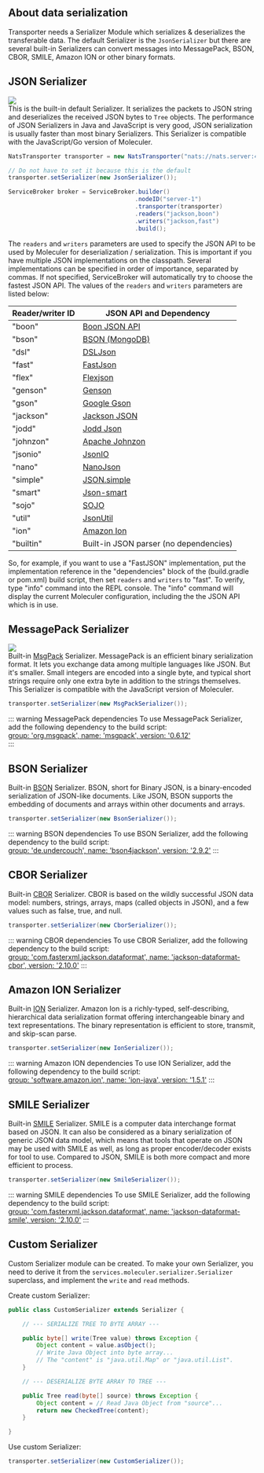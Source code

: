 ## About data serialization

Transporter needs a Serializer Module which serializes & deserializes the transferable data.
The default Serializer is the `JsonSerializer` but there are several built-in Serializers
can convert messages into MessagePack, BSON, CBOR, SMILE, Amazon ION or other binary formats.

## JSON Serializer

![](https://img.shields.io/badge/Node.js-Compatible-brightgreen.svg)  
This is the built-in default Serializer.
It serializes the packets to JSON string and deserializes the received JSON bytes to `Tree` objects.
The performance of JSON Serializers in Java and JavaScript is very good,
JSON serialization is usually faster than most binary Serializers.
This Serializer is compatible with the JavaScript/Go version of Moleculer.

```java
NatsTransporter transporter = new NatsTransporter("nats://nats.server:4222");

// Do not have to set it because this is the default
transporter.setSerializer(new JsonSerializer());

ServiceBroker broker = ServiceBroker.builder()
                                    .nodeID("server-1")
                                    .transporter(transporter)
                                    .readers("jackson,boon")
                                    .writers("jackson,fast")
                                    .build();
```

The `readers` and `writers` parameters are used to specify the JSON API
to be used by Moleculer for deserialization / serialization.
This is important if you have multiple JSON implementations on the classpath.
Several implementations can be specified in order of importance, separated by commas.
If not specified, ServiceBroker will automatically try to choose the fastest JSON API.
The values of the `readers` and `writers` parameters are listed below:

| Reader/writer ID | JSON API and Dependency |
| ---------------- | ----------------------- |
| "boon"    | [Boon JSON API](https://mvnrepository.com/artifact/io.fastjson/boon) |
| "bson"    | [BSON (MongoDB)](https://mvnrepository.com/artifact/org.mongodb/bson) |
| "dsl"     | [DSLJson](https://mvnrepository.com/artifact/com.dslplatform/dsl-json) |
| "fast"    | [FastJson](https://mvnrepository.com/artifact/com.alibaba/fastjson) |
| "flex"    | [Flexjson](https://mvnrepository.com/artifact/net.sf.flexjson/flexjson) |
| "genson"  | [Genson](https://mvnrepository.com/artifact/com.owlike/genson) |
| "gson"    | [Google Gson](https://mvnrepository.com/artifact/com.google.code.gson/gson) |
| "jackson" | [Jackson JSON](https://mvnrepository.com/artifact/com.fasterxml.jackson.core/jackson-databind) |
| "jodd"    | [Jodd Json](https://mvnrepository.com/artifact/org.jodd/jodd-json) |
| "johnzon" | [Apache Johnzon](https://mvnrepository.com/artifact/org.apache.johnzon/johnzon-normalMapper) |
| "jsonio"  | [JsonIO](https://mvnrepository.com/artifact/com.cedarsoftware/json-io) |
| "nano"    | [NanoJson](https://mvnrepository.com/artifact/com.grack/nanojson) |
| "simple"  | [JSON.simple](https://mvnrepository.com/artifact/com.googlecode.json-simple/json-simple) |
| "smart"   | [Json-smart](https://mvnrepository.com/artifact/net.minidev/json-smart) |
| "sojo"    | [SOJO](https://mvnrepository.com/artifact/net.sf.sojo/sojo) |
| "util"    | [JsonUtil](https://mvnrepository.com/artifact/org.kopitubruk.util/JSONUtil) |
| "ion"     | [Amazon Ion](https://mvnrepository.com/artifact/software.amazon.ion/ion-java) |
| "builtin" | Built-in JSON parser (no dependencies) |

So, for example, if you want to use a "FastJSON" implementation,
put the implementation reference in the "dependencies" block of the (build.gradle or pom.xml) build script,
then set `readers` and `writers` to "fast". To verify, type "info" command into the REPL console.
The "info" command will display the current Moleculer configuration, including the the JSON API which is in use.

## MessagePack Serializer

![](https://img.shields.io/badge/Node.js-Compatible-brightgreen.svg)  
Built-in [MsgPack](https://msgpack.org) Serializer.
MessagePack is an efficient binary serialization format. It lets you exchange
data among multiple languages like JSON. But it's smaller. Small
integers are encoded into a single byte, and typical short strings require
only one extra byte in addition to the strings themselves. This Serializer is
compatible with the JavaScript version of Moleculer.
 
```java
transporter.setSerializer(new MsgPackSerializer());
```

::: warning MessagePack dependencies
To use MessagePack Serializer, add the following dependency to the build script:  
[group: 'org.msgpack', name: 'msgpack', version: '0.6.12'](https://mvnrepository.com/artifact/org.msgpack/msgpack)  
:::

## BSON Serializer

Built-in [BSON](http://bsonspec.org/) Serializer.
BSON, short for Binary JSON, is a binary-encoded serialization of JSON-like documents.
Like JSON, BSON supports the embedding of documents and arrays within other documents and arrays. 
 
```java
transporter.setSerializer(new BsonSerializer());
```

::: warning BSON dependencies
To use BSON Serializer, add the following dependency to the build script:  
[group: 'de.undercouch', name: 'bson4jackson', version: '2.9.2'](https://mvnrepository.com/artifact/de.undercouch/bson4jackson)
:::

## CBOR Serializer

Built-in [CBOR](https://cbor.io/) Serializer.
CBOR is based on the wildly successful JSON data model: numbers, strings,
arrays, maps (called objects in JSON), and a few values such as false, true,
and null.
 
```java
transporter.setSerializer(new CborSerializer());
```

::: warning CBOR dependencies
To use CBOR Serializer, add the following dependency to the build script:  
[group: 'com.fasterxml.jackson.dataformat', name: 'jackson-dataformat-cbor', version: '2.10.0'](https://mvnrepository.com/artifact/com.fasterxml.jackson.dataformat/jackson-dataformat-cbor)
:::

## Amazon ION Serializer

Built-in [ION](http://amzn.github.io/ion-docs/) Serializer.
Amazon Ion is a richly-typed, self-describing, hierarchical data
serialization format offering interchangeable binary and text
representations. The binary representation is efficient to store, transmit,
and skip-scan parse.
 
```java
transporter.setSerializer(new IonSerializer());
```

::: warning Amazon ION dependencies
To use ION Serializer, add the following dependency to the build script:  
[group: 'software.amazon.ion', name: 'ion-java', version: '1.5.1'](https://mvnrepository.com/artifact/software.amazon.ion/ion-java)
:::

## SMILE Serializer

Built-in [SMILE](https://en.wikipedia.org/wiki/Smile_(data_interchange_format)) Serializer.
SMILE is a computer data interchange format based on JSON. It can also be
considered as a binary serialization of generic JSON data model, which means
that tools that operate on JSON may be used with SMILE as well, as long as
proper encoder/decoder exists for tool to use. Compared to JSON, SMILE is
both more compact and more efficient to process.
 
```java
transporter.setSerializer(new SmileSerializer());
```

::: warning SMILE dependencies
To use SMILE Serializer, add the following dependency to the build script:  
[group: 'com.fasterxml.jackson.dataformat', name: 'jackson-dataformat-smile', version: '2.10.0'](https://mvnrepository.com/artifact/com.fasterxml.jackson.dataformat/jackson-dataformat-smile)
:::

## Custom Serializer

Custom Serializer module can be created.
To make your own Serializer, you need to derive it from the `services.moleculer.serializer.Serializer`
superclass, and implement the `write` and `read` methods.

Create custom Serializer:

```java
public class CustomSerializer extends Serializer {

    // --- SERIALIZE TREE TO BYTE ARRAY ---

    public byte[] write(Tree value) throws Exception {
        Object content = value.asObject();
        // Write Java Object into byte array...
        // The "content" is "java.util.Map" or "java.util.List".
    }

    // --- DESERIALIZE BYTE ARRAY TO TREE ---

    public Tree read(byte[] source) throws Exception {
        Object content = // Read Java Object from "source"...
        return new CheckedTree(content);
    }

}
```

Use custom Serializer:

```java
transporter.setSerializer(new CustomSerializer());
```